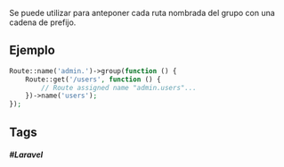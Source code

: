Se puede utilizar para anteponer cada ruta nombrada del grupo con una cadena de prefijo.

## Ejemplo

```php
Route::name('admin.')->group(function () {
    Route::get('/users', function () {
        // Route assigned name "admin.users"...
    })->name('users');
});
```

## Tags

##### #Laravel